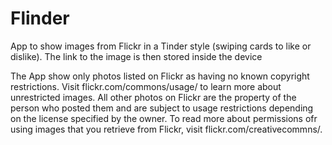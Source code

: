 # Flinder
App to show images from Flickr in a Tinder style (swiping cards to like or dislike). The link to the image is then stored inside the device

The App show only photos listed on Flickr as having no known copyright restrictions. Visit flickr.com/commons/usage/ to learn more about unrestricted images. All other photos on Flickr are the property of the person who posted them and are subject to usage restrictions depending on the license specified by the owner. To read more about permissions ofr using images that you retrieve from Flickr, visit flickr.com/creativecommns/.

